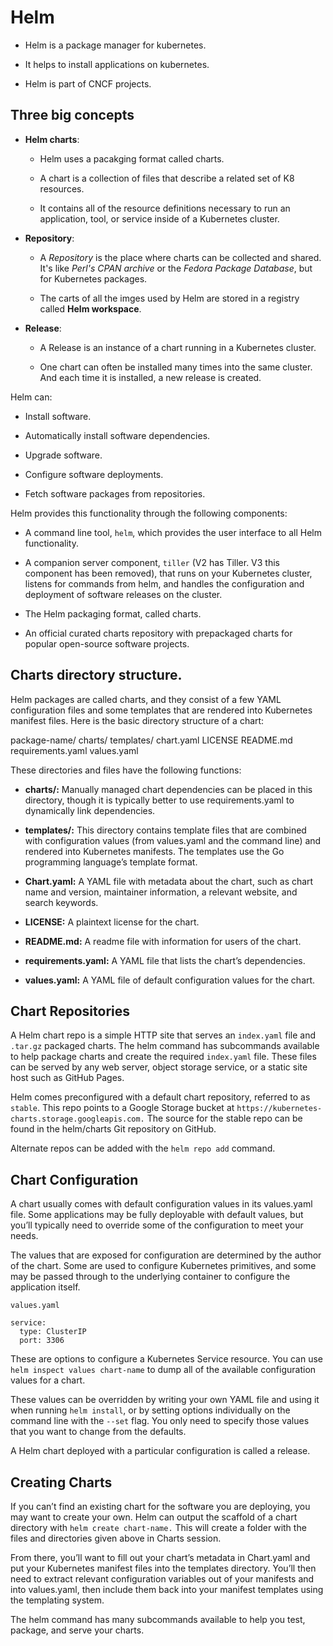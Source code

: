 # Helm


- Helm is a package manager for kubernetes.

- It helps to install applications on kubernetes.

- Helm is part of CNCF projects.


## Three big concepts

- **Helm charts**: 
  - Helm uses a pacakging format called charts.
  
  - A chart is a collection of files that describe a related set of K8 resources.

  - It contains all of the resource definitions necessary to run an application, tool, or service inside of a Kubernetes cluster.

- **Repository**: 
  - A *Repository* is the place where charts can be collected and shared. It's like *Perl's CPAN archive* or the *Fedora Package Database*, but for Kubernetes packages.

  - The carts of all the imges used by Helm are stored in a registry called **Helm workspace**.

- **Release**:
  - A Release is an instance of a chart running in a Kubernetes cluster. 
  
  - One chart can often be installed many times into the same cluster. And each time it is installed, a new release is created.

Helm can:

- Install software.

- Automatically install software dependencies.

- Upgrade software.

- Configure software deployments.

- Fetch software packages from repositories.

Helm provides this functionality through the following components:

- A command line tool, ```helm```, which provides the user interface to all Helm functionality.

- A companion server component, ```tiller``` (V2 has Tiller. V3 this component has been removed), that runs on your Kubernetes cluster, listens for commands from helm, and handles the configuration and deployment of software releases on the cluster.

- The Helm packaging format, called charts.

- An official curated charts repository with prepackaged charts for popular open-source software projects.


## Charts directory structure.

Helm packages are called charts, and they consist of a few YAML configuration files and some templates that are rendered into Kubernetes manifest files. Here is the basic directory structure of a chart:

package-name/
  charts/
  templates/
  chart.yaml
  LICENSE
  README.md
  requirements.yaml
  values.yaml

These directories and files have the following functions:

- **charts/:** Manually managed chart dependencies can be placed in this directory, though it is typically better to use requirements.yaml to dynamically link dependencies.

- **templates/:** This directory contains template files that are combined with configuration values (from values.yaml and the command line) and rendered into Kubernetes manifests. The templates use the Go programming language’s template format.

- **Chart.yaml:** A YAML file with metadata about the chart, such as chart name and version, maintainer information, a relevant website, and search keywords.

- **LICENSE:** A plaintext license for the chart.

- **README.md:** A readme file with information for users of the chart.

- **requirements.yaml:** A YAML file that lists the chart’s dependencies.

- **values.yaml:** A YAML file of default configuration values for the chart.

## Chart Repositories

A Helm chart repo is a simple HTTP site that serves an ```index.yaml``` file and ```.tar.gz``` packaged charts. The helm command has subcommands available to help package charts and create the required ```index.yaml``` file. These files can be served by any web server, object storage service, or a static site host such as GitHub Pages.

Helm comes preconfigured with a default chart repository, referred to as ```stable```. This repo points to a Google Storage bucket at ```https://kubernetes-charts.storage.googleapis.com.``` The source for the stable repo can be found in the helm/charts Git repository on GitHub.

Alternate repos can be added with the ```helm repo add``` command.


## Chart Configuration

A chart usually comes with default configuration values in its values.yaml file. Some applications may be fully deployable with default values, but you’ll typically need to override some of the configuration to meet your needs.

The values that are exposed for configuration are determined by the author of the chart. Some are used to configure Kubernetes primitives, and some may be passed through to the underlying container to configure the application itself.

```
values.yaml

service:
  type: ClusterIP
  port: 3306

```

These are options to configure a Kubernetes Service resource. You can use ```helm inspect values chart-name``` to dump all of the available configuration values for a chart.

These values can be overridden by writing your own YAML file and using it when running ```helm install```, or by setting options individually on the command line with the ```--set``` flag. You only need to specify those values that you want to change from the defaults.

A Helm chart deployed with a particular configuration is called a release. 

## Creating Charts

If you can’t find an existing chart for the software you are deploying, you may want to create your own. Helm can output the scaffold of a chart directory with ```helm create chart-name.``` This will create a folder with the files and directories given above in Charts session.

From there, you’ll want to fill out your chart’s metadata in Chart.yaml and put your Kubernetes manifest files into the templates directory. You’ll then need to extract relevant configuration variables out of your manifests and into values.yaml, then include them back into your manifest templates using the templating system.

The helm command has many subcommands available to help you test, package, and serve your charts.

